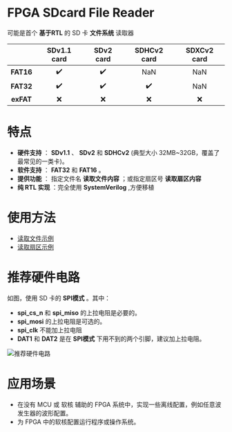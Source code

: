 FPGA SDcard File Reader
===========================
可能是首个 **基于RTL** 的 SD 卡 **文件系统** 读取器

|           |  SDv1.1 card       |  SDv2 card          | SDHCv2 card        | SDXCv2 card    |
| :-----:   | :------------:     |   :------------:    | :------------:     | :------------: |
| **FAT16** | :heavy_check_mark: |  :heavy_check_mark: | NaN                | NaN            |
| **FAT32** | :heavy_check_mark: |  :heavy_check_mark: | :heavy_check_mark: | NaN            |
| **exFAT** | :x:                |  :x:                | :x:                | :x:            |

# 特点
* **硬件支持** ： **SDv1.1** 、 **SDv2** 和 **SDHCv2** (典型大小 32MB~32GB，覆盖了最常见的一类卡)。
* **软件支持** ： **FAT32** 和 **FAT16** 。
* **提供功能** ： 指定文件名 **读取文件内容** ；或指定扇区号 **读取扇区内容**
* **纯 RTL 实现** ：完全使用 **SystemVerilog**  ,方便移植

# 使用方法
* [读取文件示例](https://github.com/WangXuan95/sdcard-reader/blob/master/examples/ReadFile/ "读取文件示例")
* [读取扇区示例](https://github.com/WangXuan95/sdcard-reader/blob/master/examples/ReadSector/ "读取扇区示例")

# 推荐硬件电路

如图，使用 SD 卡的 **SPI模式** 。其中：
* **spi_cs_n** 和 **spi_miso** 的上拉电阻是必要的。
* **spi_mosi** 的上拉电阻是可选的。
* **spi_clk** 不能加上拉电阻
* **DAT1** 和 **DAT2** 是在 **SPI模式** 下用不到的两个引脚，建议加上拉电阻。

![推荐硬件电路](https://github.com/WangXuan95/sdcard-reader/blob/master/doc/sch.png)

# 应用场景
* 在没有 MCU 或 软核 辅助的 FPGA 系统中，实现一些离线配置，例如任意波发生器的波形配置。
* 为 FPGA 中的软核配置运行程序或操作系统。

